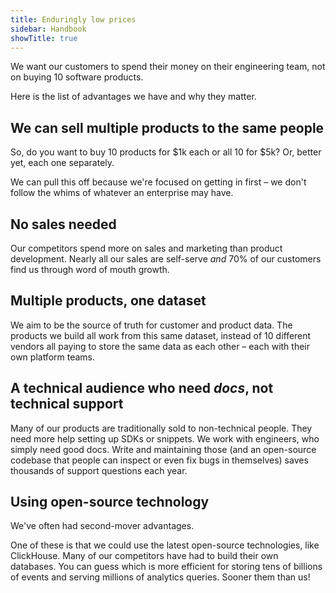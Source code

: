 ```yaml
---
title: Enduringly low prices
sidebar: Handbook
showTitle: true
---
```


We want our customers to spend their money on their engineering team, not on buying 10 software products.

Here is the list of advantages we have and why they matter.

## We can sell multiple products to the same people

So, do you want to buy 10 products for $1k each or all 10 for $5k? Or, better yet, each one separately.

We can pull this off because we're focused on getting in first – we don't follow the whims of whatever an enterprise may have.

## No sales needed

Our competitors spend more on sales and marketing than product development. Nearly all our sales are self-serve _and_ 70% of our customers find us through word of mouth growth.

## Multiple products, one dataset

We aim to be the source of truth for customer and product data. The products we build all work from this same dataset, instead of 10 different vendors all paying to store the same data as each other – each with their own platform teams.

## A technical audience who need _docs_, not technical support

Many of our products are traditionally sold to non-technical people. They need more help setting up SDKs or snippets. We work with engineers, who simply need good docs. Write and maintaining those (and an open-source codebase that people can inspect or even fix bugs in themselves) saves thousands of support questions each year.

## Using open-source technology

We've often had second-mover advantages.

One of these is that we could use the latest open-source technologies, like ClickHouse. Many of our competitors have had to build their own databases. You can guess which is more efficient for storing tens of billions of events and serving millions of analytics queries. Sooner them than us!
